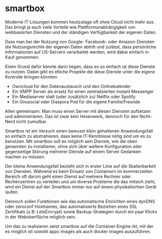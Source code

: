# smartbox
Moderne IT-Lösungen kommen heutzutage oft ohne Cloud nicht mehr aus.
Das bringt ja auch viele Vorteile wie Plattformunabhängigkeit von webbasierten Diensten und der ständigen Verfügbarkeit der eigenen Daten.

Dass man bei der Nutzung von Google- Facebook- oder Amazon-Diensten die Nutzungsrechte der eigenen Daten abtritt und zulässt, dass persönliche Informationen auf US-Servern verarbeitet werden, wird dabei einfach in Kauf genommen.

Einen Grund dafür könnte darin liegen, dass es so einfach ist diese Dienste zu nutzen.
Dabei gibt es etliche Projekte die diese Dienste unter die eigene Kontrolle bringen könnten:
* Owncloud für den Datenaustausch und den Onlinekalender
* Ein XMPP Server als ersatz für einen zentralisierten Instant Messenger
* Ein Mediaserver statt (oder zusätzlich zu) Netflix oder Spotify
* Ein Gnusocial oder Diaspora Pod für die eigene Familie/Freunde

Allen gemeinsam: Man muss einen Server mit diesen Diensten aufsetzen und administrieren.
Das ist zwar kein Hexenwerk, dennoch für den Nicht-Nerd nicht zumutbar.

Smartbox ist ein Versuch einen bewusst klein gehaltenen Anwendungsfall so einfach zu abstrahieren, dass keine IT-Kenntnisse nötig sind um es zu benutzen. Mit smartbox soll es möglich sein Dienste, wie die oben genannten zu installieren, ohne sich über weitere Konfiguration oder gegenseitige Störung mehrerer Dienste auf einem Server Gedanken machen zu müssen.

Der kleine Anwendungsfall bezieht sich in erster Linie auf die Skalierbarkeit von Diensten. Während es beim Einsatz von Containern im kommerziellen Bereich oft darum geht einen Dienst auf mehrere Rechner oder Rechenzentren zu verteilen und um diverse Probleme die das mitsich zieht, wird ein Dienst auf der Smartbox immer nur auf einem physikalischen Gerät laufen.

Dennoch sollen Funktionen wie das automatische Einrichten eines dynDNS oder zeroconf Hostnames, das automatisierte Beziehen eines SSL Zertifikats (z.B: LetsEncrypt) sowie Backup-Strategien durch ein paar Klicks in der Weboberfläche möglich sein.

Um das zu realisieren setzt smartbox auf die Container-Engine rkt, mit der es möglich ist sowohl appc images als auch docker images auszuführen.

